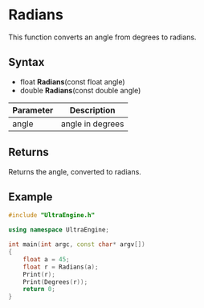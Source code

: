 # Radians

This function converts an angle from degrees to radians.

## Syntax

- float **Radians**(const float angle)
- double **Radians**(const double angle)

| Parameter | Description |
| --- | --- |
| angle | angle in degrees |

## Returns

Returns the angle, converted to radians.

## Example

```c++
#include "UltraEngine.h"

using namespace UltraEngine;

int main(int argc, const char* argv[])
{
    float a = 45;
    float r = Radians(a);
    Print(r);
    Print(Degrees(r));
    return 0;
}
```
